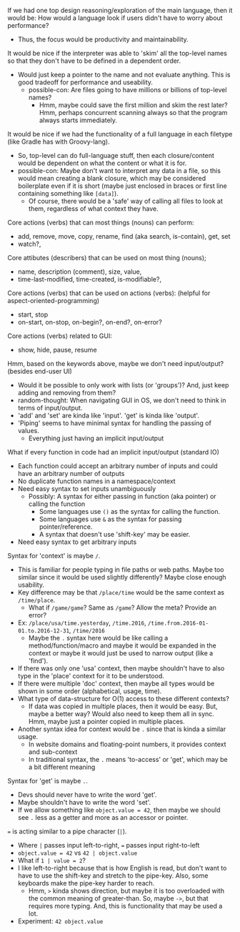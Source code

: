 If we had one top design reasoning/exploration of the main language, then it would be: How would a language look if users didn't have to worry about performance?
- Thus, the focus would be productivity and maintainability.

It would be nice if the interpreter was able to 'skim' all the top-level names so that they don't have to be defined in a dependent order.
- Would just keep a pointer to the name and not evaluate anything. This is good tradeoff for performance and useability.
  - possible-con: Are files going to have millions or billions of top-level names?
    - Hmm, maybe could save the first million and skim the rest later? Hmm, perhaps concurrent scanning always so that the program always starts immediately.
  
It would be nice if we had the functionality of a full language in each filetype (like Gradle has with Groovy-lang).
- So, top-level can do full-language stuff, then each closure/content would be dependent on what the content or what it is for.
- possible-con: Maybe don't want to interpret any data in a file, so this would mean creating a blank closure, which may be considered boilerplate even if it is short (maybe just enclosed in braces or first line containing something like `[data]`).
  - Of course, there would be a 'safe' way of calling all files to look at them, regardless of what context they have.

Core actions (verbs) that can most things (nouns) can perform:
- add, remove, move, copy, rename, find (aka search, is-contain), get, set
- watch?, 

Core attibutes (describers) that can be used on most thing (nouns);
- name, description (comment), size, value, 
- time-last-modified, time-created, is-modifiable?, 

Core actions (verbs) that can be used on actions (verbs): (helpful for aspect-oriented-programming)
- start, stop
- on-start, on-stop, on-begin?, on-end?, on-error?

Core actions (verbs) related to GUI: 
- show, hide, pause, resume

Hmm, based on the keywords above, maybe we don't need input/output? (besides end-user UI)
- Would it be possible to only work with lists (or 'groups')? And, just keep adding and removing from them?
- random-thought: When navigating GUI in OS, we don't need to think in terms of input/output.
- 'add' and 'set' are kinda like 'input'. 'get' is kinda like 'output'.
- 'Piping' seems to have minimal syntax for handling the passing of values.
  - Everything just having an implicit input/output
  
What if every function in code had an implicit input/output (standard IO)
- Each function could accept an arbitrary number of inputs and could have an arbitrary number of outputs
- No duplicate function names in a namespace/context
- Need easy syntax to set inputs unambiguously
  - Possibly: A syntax for either passing in function (aka pointer) or calling the function
    - Some languages use `()` as the syntax for calling the function.
    - Some languages use `&` as the syntax for passing pointer/reference.
    - A syntax that doesn't use 'shift-key' may be easier.
- Need easy syntax to get arbitrary inputs
  
Syntax for 'context' is maybe `/`.
- This is familiar for people typing in file paths or web paths. Maybe too similar since it would be used slightly differently? Maybe close enough usability.
- Key difference may be that `/place/time` would be the same context as `/time/place`.
  - What if `/game/game`? Same as `/game`? Allow the meta? Provide an error?
- Ex: `/place/usa/time.yesterday`, `/time.2016`, `/time.from.2016-01-01.to.2016-12-31`, `/time/2016`
  - Maybe the `.` syntax here would be like calling a method/function/macro and maybe it would be expanded in the context or maybe it would just be used to narrow output (like a 'find').
- If there was only one 'usa' context, then maybe shouldn't have to also type in the 'place' context for it to be understood.
- If there were multiple 'doc' context, then maybe all types would be shown in some order (alphabetical, usage, time).
- What type of data-structure for O(1) access to these different contexts?
  - If data was copied in multiple places, then it would be easy. But, maybe a better way? Would also need to keep them all in sync. Hmm, maybe just a pointer copied in multiple places.
- Another syntax idea for context would be `.` since that is kinda a similar usage.
  - In website domains and floating-point numbers, it provides context and sub-context
  - In traditional syntax, the `.` means 'to-access' or 'get', which may be a bit different meaning
  
Syntax for 'get' is maybe `.`.
- Devs should never have to write the word 'get'.
- Maybe shouldn't have to write the word 'set'.
- If we allow something like `object.value = 42`, then maybe we should see `.` less as a getter and more as an accessor or pointer.

`=` is acting similar to a pipe character (`|`).
- Where `|` passes input left-to-right, `=` passes input right-to-left
- `object.value = 42` vs `42 | object.value`
- What if `1 | value = 2`?
- I like left-to-right because that is how English is read, but don't want to have to use the shift-key and stretch to the pipe-key. Also, some keyboards make the pipe-key harder to reach.
  - Hmm, `>` kinda shows direction, but maybe it is too overloaded with the common meaning of greater-than. So, maybe `->`, but that requires more typing. And, this is functionality that may be used a lot.
- Experiment: `42 object.value`
